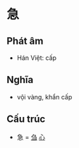 # 急

## Phát âm
* Hán Việt: cấp

## Nghĩa
* vội vàng, khẩn cấp

## Cấu trúc
* 急 = [刍](刍.md) [心](心.md)

<script>window.HANZI_FIELD='急';</script>